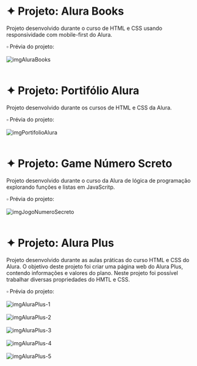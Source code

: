 # ✦ Projeto: Alura Books
Projeto desenvolvido durante o curso de HTML e CSS usando responsividade com mobile-first do Alura.

▫️ Prévia do projeto: 
<br><br>
![imgAluraBooks](https://github.com/user-attachments/assets/cdc99361-1def-43d6-87be-a240010512d9)
<br><br>

# ✦ Projeto: Portifólio Alura

Projeto desenvolvido durante os cursos de HTML e CSS da Alura.

▫️ Prévia do projeto:
<br><br>
![imgPortifolioAlura](https://github.com/user-attachments/assets/ec085776-7494-424e-a03d-7215fdaae626)
<br><br>

# ✦ Projeto: Game Número Screto
Projeto desenvolvido durante o curso da Alura de lógica de programação explorando funções e listas em JavaScritp.

▫️ Prévia do projeto: 
<br><br>
![imgJogoNumeroSecreto](https://github.com/user-attachments/assets/56c6250c-13e8-4b55-a398-e26d6a71e887)
<br><br>

# ✦ Projeto: Alura Plus
Projeto desenvolvido durante as aulas práticas do curso HTML e CSS do Alura. O objetivo deste projeto foi criar uma página web do Alura Plus, contendo informações e valores do plano. Neste projeto foi possível trabalhar diversas propriedades do HMTL e CSS.

▫️ Prévia do projeto:
<br><br>
![imgAluraPlus-1](https://github.com/user-attachments/assets/fd82d375-4cb7-4aee-845e-daee2d40aa2f)
<br><br>
![imgAluraPlus-2](https://github.com/user-attachments/assets/64fb3298-d897-4bf6-9789-4257e9b7bd2e)
<br><br>
![imgAluraPlus-3](https://github.com/user-attachments/assets/17ddf577-655e-40d1-bdbb-7d912b39a9c5)
<br><br>
![imgAluraPlus-4](https://github.com/user-attachments/assets/bdbb8a8a-b211-4d42-ba8e-cc2871b45d77)
<br><br>
![imgAluraPlus-5](https://github.com/user-attachments/assets/7c7faab3-c456-4c74-9d39-7d2e025818cf)
